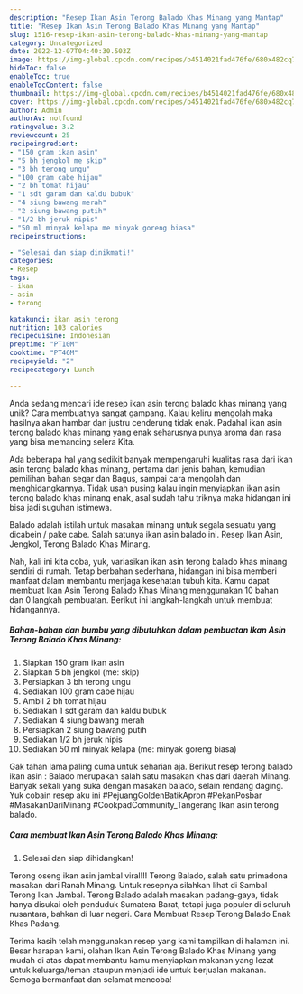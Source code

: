 ```yaml
---
description: "Resep Ikan Asin Terong Balado Khas Minang yang Mantap"
title: "Resep Ikan Asin Terong Balado Khas Minang yang Mantap"
slug: 1516-resep-ikan-asin-terong-balado-khas-minang-yang-mantap
category: Uncategorized
date: 2022-12-07T04:40:30.503Z
image: https://img-global.cpcdn.com/recipes/b4514021fad476fe/680x482cq70/ikan-asin-terong-balado-khas-minang-foto-resep-utama.jpg
hideToc: false
enableToc: true
enableTocContent: false
thumbnail: https://img-global.cpcdn.com/recipes/b4514021fad476fe/680x482cq70/ikan-asin-terong-balado-khas-minang-foto-resep-utama.jpg
cover: https://img-global.cpcdn.com/recipes/b4514021fad476fe/680x482cq70/ikan-asin-terong-balado-khas-minang-foto-resep-utama.jpg
author: Admin
authorAv: notfound
ratingvalue: 3.2
reviewcount: 25
recipeingredient:
- "150 gram ikan asin"
- "5 bh jengkol me skip"
- "3 bh terong ungu"
- "100 gram cabe hijau"
- "2 bh tomat hijau"
- "1 sdt garam dan kaldu bubuk"
- "4 siung bawang merah"
- "2 siung bawang putih"
- "1/2 bh jeruk nipis"
- "50 ml minyak kelapa me minyak goreng biasa"
recipeinstructions:

- "Selesai dan siap dinikmati!"
categories:
- Resep
tags:
- ikan
- asin
- terong

katakunci: ikan asin terong 
nutrition: 103 calories
recipecuisine: Indonesian
preptime: "PT10M"
cooktime: "PT46M"
recipeyield: "2"
recipecategory: Lunch

---
```





Anda sedang mencari ide resep ikan asin terong balado khas minang yang unik? Cara membuatnya sangat gampang. Kalau keliru mengolah maka hasilnya akan hambar dan justru cenderung tidak enak. Padahal ikan asin terong balado khas minang yang enak seharusnya punya aroma dan rasa yang bisa memancing selera Kita.





Ada beberapa hal yang sedikit banyak mempengaruhi kualitas rasa dari ikan asin terong balado khas minang, pertama dari jenis bahan, kemudian pemilihan bahan segar dan Bagus, sampai cara mengolah dan menghidangkannya. Tidak usah pusing kalau ingin menyiapkan ikan asin terong balado khas minang enak,      asal sudah tahu triknya maka hidangan ini bisa jadi suguhan istimewa.














Balado adalah istilah untuk masakan minang untuk segala sesuatu yang dicabein / pake cabe. Salah satunya ikan asin balado ini. Resep Ikan Asin, Jengkol, Terong Balado Khas Minang.






Nah, kali ini kita coba, yuk, variasikan ikan asin terong balado khas minang sendiri di rumah. Tetap berbahan sederhana, hidangan ini bisa memberi manfaat dalam membantu menjaga kesehatan tubuh kita. Kamu dapat membuat Ikan Asin Terong Balado Khas Minang menggunakan 10 bahan dan 0 langkah pembuatan. Berikut ini langkah-langkah untuk membuat hidangannya.

<!--inarticleads1-->

##### Bahan-bahan dan bumbu yang dibutuhkan dalam pembuatan Ikan Asin Terong Balado Khas Minang:

1. Siapkan 150 gram ikan asin
1. Siapkan 5 bh jengkol (me: skip)
1. Persiapkan 3 bh terong ungu
1. Sediakan 100 gram cabe hijau
1. Ambil 2 bh tomat hijau
1. Sediakan 1 sdt garam dan kaldu bubuk
1. Sediakan 4 siung bawang merah
1. Persiapkan 2 siung bawang putih
1. Sediakan 1/2 bh jeruk nipis
1. Sediakan 50 ml minyak kelapa (me: minyak goreng biasa)


Gak tahan lama paling cuma untuk seharian aja. Berikut resep terong balado ikan asin : Balado merupakan salah satu masakan khas dari daerah Minang. Banyak sekali yang suka dengan masakan balado, selain rendang daging. Yuk cobain resep aku ini #PejuangGoldenBatikApron #PekanPosbar #MasakanDariMinang #CookpadCommunity_Tangerang Ikan asin terong balado. 

<!--inarticleads2-->

##### Cara membuat Ikan Asin Terong Balado Khas Minang:


1. Selesai dan siap dihidangkan!

Terong oseng ikan asin jambal viral!!! Terong Balado, salah satu primadona masakan dari Ranah Minang. Untuk resepnya silahkan lihat di Sambal Terong Ikan Jambal. Terong Balado adalah masakan padang-gaya, tidak hanya disukai oleh penduduk Sumatera Barat, tetapi juga populer di seluruh nusantara, bahkan di luar negeri. Cara Membuat Resep Terong Balado Enak Khas Padang. 

Terima kasih telah menggunakan resep yang kami tampilkan di halaman ini. Besar harapan kami, olahan Ikan Asin Terong Balado Khas Minang yang mudah di atas dapat membantu kamu menyiapkan makanan yang lezat untuk keluarga/teman ataupun menjadi ide untuk berjualan makanan. Semoga bermanfaat dan selamat mencoba!
